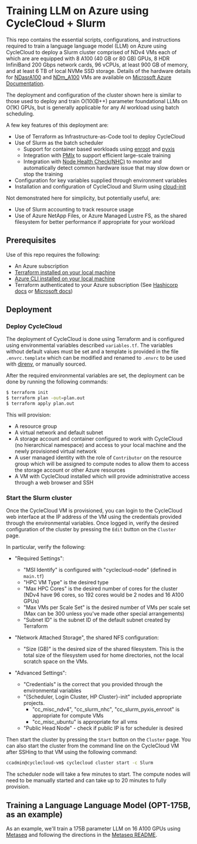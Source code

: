 # Training LLM on Azure using CycleCloud + Slurm

This repo contains the essential scripts, configurations, and instructions required to train a language language model (LLM) on Azure using CycleCloud to deploy a Slurm cluster comprised of NDv4 VMs each of which are are equipped with 8 A100 (40 GB or 80 GB) GPUs, 8 HDR InfiniBand 200 Gbps network cards, 96 vCPUs, at least 900 GB of memory, and at least 6 TB of local NVMe SSD storage.
Details of the hardware details for [NDasrA100](https://learn.microsoft.com/en-us/azure/virtual-machines/nda100-v4-series) and [NDm_A100](https://learn.microsoft.com/en-us/azure/virtual-machines/ndm-a100-v4-series) VMs are available on [Microsoft Azure Documentation](https://learn.microsoft.com/en-us/azure/virtual-machines/).

The deployment and configuration of the cluster shown here is similar to those used to deploy and train O(100B++) parameter foundational LLMs on O(1K) GPUs, but is generally applicable for any AI workload using batch scheduling.

A few key features of this deployment are:
- Use of Terraform as Infrastructure-as-Code tool to deploy CycleCloud
- Use of Slurm as the batch scheduler
  - Support for container based workloads using [enroot](https://github.com/NVIDIA/enroot) and [pyxis](https://github.com/NVIDIA/pyxis)
  - Integration with [PMIx](https://pmix.github.io/) to support efficient large-scale training
  - Integration with [Node Health Check(NHC)](https://github.com/mej/nhc) to monitor and automatically detect common hardware issue that may slow down or stop the training
- Configuration for key variables supplied through environment variables
- Installation and configuration of CycleCloud and Slurm using [cloud-init](https://cloudinit.readthedocs.io/en/latest/)

Not demonstrated here for simplicity, but potentially useful, are:
- Use of Slurm accounting to track resource usage
- Use of Azure NetApp Files, or Azure Managed Lustre FS, as the shared filesystem for better performance if appropriate for your workload

## Prerequisites

Use of this repo requires the following:

- An Azure subscription
- [Terraform installed on your local machine](https://developer.hashicorp.com/terraform/tutorials/azure-get-started/install-cli)
- [Azure CLI installed on your local machine](https://docs.microsoft.com/en-us/cli/azure/install-azure-cli)
- Terraform authenticated to your Azure subscription (See [Hashicorp docs](https://developer.hashicorp.com/terraform/tutorials/azure-get-started/azure-build) or [Microsoft docs](https://learn.microsoft.com/en-us/azure/developer/terraform/quickstart-configure#configure-in-azure-cloud-shell-with-bash))

## Deployment

### Deploy CycleCloud

The deployment of CycleCloud is done using Terraform and is configured using environmental variables described `variables.tf`.  The variables without default values must be set and a template is provided in the file `.envrc.template` which can be modified and renamed to `.envrc` to be used with [direnv](https://direnv.net/), or manually sourced.

After the required environmental variables are set, the deployment can be done by running the following commands:

```bash
$ terraform init
$ terraform plan -out=plan.out
$ terraform apply plan.out
```

This will provision:
- A resource group
- A virtual network and default subnet
- A storage account and container configured to work with CycleCloud (no hierarchical namespace) and access to your local machine and the newly provisioned virtual network
- A user managed identity with the role of `Contributor` on the resource group which will be assigned to compute nodes to allow them to access the storage account or other Azure resources
- A VM with CycleCloud installed which will provide administrative access through a web browser and SSH

### Start the Slurm cluster

Once the CycleCloud VM is provisioned, you can login to the CycleCloud web interface at the IP address of the VM using the credentials provided through the environmental variables.  Once logged in, verify the desired configuration of the cluster by pressing the `Edit` button on the `Cluster` page.

In particular, verify the following:

- "Required Settings":
    - "MSI Identify" is configured with "cyclecloud-node" (defined in `main.tf`)
    - "HPC VM Type" is the desired type
    - "Max HPC Cores" is the desired number of cores for the cluster (NDv4 have 96 cores, so 192 cores would be 2 nodes and 16 A100 GPUs)
    - "Max VMs per Scale Set" is the desired number of VMs per scale set (Max can be 300 unless you've made other special arrangements)
    - "Subnet ID" is the subnet ID of the default subnet created by Terraform

- "Network Attached Storage", the shared NFS configuration:
    - "Size (GB)" is the desired size of the shared filesystem. This is the total size of the filesystem used for home directories, not the local scratch space on the VMs.

- "Advanced Settings":
    - "Credentials" is the correct that you provided through the environmental variables
    - "{Scheduler, Login Cluster, HP Cluster}-init" included appropriate projects.
        - "cc_misc_ndv4", "cc_slurm_nhc", "cc_slurm_pyxis_enroot" is appropriate for compute VMs
        - "cc_misc_ubuntu" is appropriate for all vms
    - "Public Head Node" - check if public IP is for scheduler is desired

Then start the cluster by pressing the `Start` button on the `Cluster` page.  You can also start the cluster from the command line on the CycleCloud VM after SSHing to that VM using the following command:

```bash
ccadmin@cyclecloud-vm$ cyclecloud cluster start -c Slurm
```

The scheduler node will take a few minutes to start.  The compute nodes will need to be manually started and can take up to 20 minutes to fully provision.


## Training a Language Language Model (OPT-175B, as an example)

As an example, we'll train a 175B parameter LLM on 16 A100 GPUs using [Metaseq](https://github.com/facebookresearch/metaseq) and following the directions in the [Metaseq README](https://github.com/facebookresearch/metaseq/blob/main/docs/setup.md).